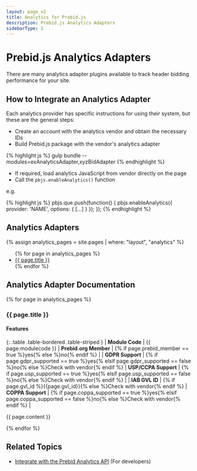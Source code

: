 ```yaml
---
layout: page_v2
title: Analytics for Prebid.js
description: Prebid.js Analytics Adapters
sidebarType: 1
---
```


# Prebid.js Analytics Adapters

There are many analytics adapter plugins available to track header bidding performance for your site.

## How to Integrate an Analytics Adapter

Each analytics provider has specific instructions for using their system, but these are the general steps:

- Create an account with the analytics vendor and obtain the necessary IDs
- Build Prebid.js package with the vendor's analytics adapter

{% highlight js %}
gulp bundle --modules=exAnalyticsAdapter,xyzBidAdapter
{% endhighlight %}

- If required, load analytics JavaScript from vendor directly on the page
- Call the `pbjs.enableAnalytics()` function

e.g.

{% highlight js %}
pbjs.que.push(function() {
  pbjs.enableAnalytics({
    provider: 'NAME',
    options: {
    [...]
    }
  });
});
{% endhighlight %}

## Analytics Adapters

{% assign analytics_pages = site.pages | where: "layout", "analytics" %}

<ul>
{% for page in analytics_pages %}
<li>
<a href="#{{ page.modulecode }}">{{ page.title }}</a>
</li>
{% endfor %}
</ul>

## Analytics Adapter Documentation

{% for page in analytics_pages %}
<div class="bs-docs-section" markdown="1">
<a name="{{ page.modulecode }}" ></a>
<h3>{{ page.title }}</h3>
<h4>Features</h4>

{: .table .table-bordered .table-striped }
| **Module Code** | {{ page.modulecode }} | **Prebid.org Member** | {% if page.prebid_member == true %}yes{% else %}no{% endif %} |
| **GDPR Support** | {% if page.gdpr_supported == true %}yes{% elsif page.gdpr_supported == false %}no{% else %}Check with vendor{% endif %} | **USP/CCPA Support** | {% if page.usp_supported == true %}yes{% elsif page.usp_supported == false %}no{% else %}Check with vendor{% endif %} |
| **IAB GVL ID** | {% if page.gvl_id %}{{page.gvl_id}}{% else %}Check with vendor{% endif %} | **COPPA Support** | {% if page.coppa_supported == true %}yes{% elsif page.coppa_supported == false %}no{% else %}Check with vendor{% endif %} |

{{ page.content }}
</div>
{% endfor %}

## Related Topics

- [Integrate with the Prebid Analytics API]({{site.baseurl}}/dev-docs/integrate-with-the-prebid-analytics-api.html) (For developers)
